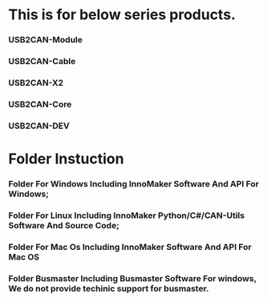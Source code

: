 # This is for below series products.
### USB2CAN-Module
### USB2CAN-Cable
### USB2CAN-X2
### USB2CAN-Core
### USB2CAN-DEV

# Folder Instuction
### Folder For Windows Including InnoMaker Software And API For Windows;
### Folder For Linux Including InnoMaker Python/C#/CAN-Utils Software And Source Code;
### Folder For Mac Os Including InnoMaker Software And API For Mac OS
### Folder Busmaster Including Busmaster Software For windows, We do not provide techinic support for busmaster.
